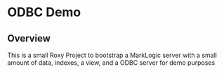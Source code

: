 # ODBC Demo

## Overview
This is a small Roxy Project to bootstrap a MarkLogic server with a small amount of data, indexes, a view, and a ODBC server for demo purposes

